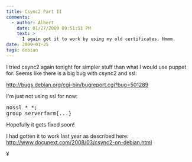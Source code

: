 ```yaml
---
title: Csync2 Part II
comments:
  - author: Albert
    date: 01/27/2009 09:51:51 PM
    text: >
      I again got it to work by using my old certificates. Hmmm.
date: 2009-01-25
tags: debian
---
```

I tried csync2 again tonight for simpler stuff than what I would use puppet for. Seems like there is a big bug with csync2 and ssl:

<a href="http://bugs.debian.org/cgi-bin/bugreport.cgi?bug=501289">http://bugs.debian.org/cgi-bin/bugreport.cgi?bug=501289</a>

I'm just not using ssl for now:

<pre class="sh_sh">nossl * *;
group serverfarm{...}</pre>

Hopefully it gets fixed soon!

I had gotten it to work last year as described here: <a href="http://www.docunext.com/2008/03/csync2-on-debian/">http://www.docunext.com/2008/03/csync2-on-debian.html</a>

¥

